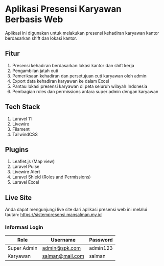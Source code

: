 # Aplikasi Presensi Karyawan Berbasis Web
Aplikasi ini digunakan untuk melakukan presensi kehadiran karyawan kantor berdasarkan shift dan lokasi kantor.

## Fitur
1. Presensi kehadiran berdasarkan lokasi kantor dan shift kerja
2. Pengambilan jatah cuti
3. Pemeriksaan kehadiran dan persetujuan cuti karyawan oleh admin
4. Export data kehadiran karyawan ke dalam Excel
5. Pantau lokasi presensi karyawan di peta seluruh wilayah Indonesia
6. Pembagian roles dan permissions antara super admin dengan karyawan

## Tech Stack
1. Laravel 11
2. Livewire
3. Filament
4. TailwindCSS

## Plugins
1. Leaflet.js (Map view)
2. Laravel Pulse
3. Livewire Alert
4. Laravel Shield (Roles and Permissions)
5. Laravel Excel

## Live Site
Anda dapat mengunjungi live site dari aplikasi presensi web ini melalui tautan: https://sistempresensi.mansalman.my.id
### Informasi Login

| Role | Username | Password |
|------|----------|----------|
| Super Admin | admin@spk.com | admin123 |
| Karyawan | salman@mail.com | salman |
